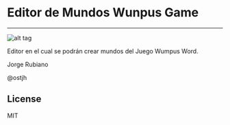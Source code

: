 Editor de Mundos Wunpus Game
=========
--------------

![alt tag](https://db.tt/RtZ1SMm3)

Editor en el cual se podrán crear mundos del Juego Wumpus Word.

Jorge Rubiano

@ostjh

License
----

MIT
